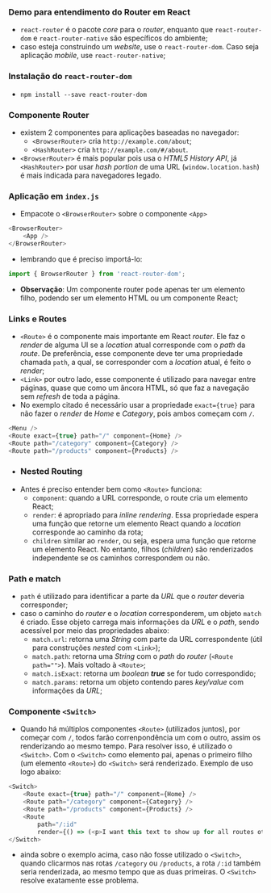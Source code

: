 ### Demo para entendimento do Router em React

- `react-router` é o pacote _core_ para o _router_, enquanto que `react-router-dom` e `react-router-native` são específicos do ambiente;
- caso esteja construindo um _website_, use o `react-router-dom`. Caso seja aplicação _mobile_, use `react-router-native`;

### Instalação do `react-router-dom`
- `npm install --save react-router-dom`

### Componente Router
- existem 2 componentes para aplicações baseadas no navegador:
    - `<BrowserRouter>` cria `http://example.com/about`;
    - `<HashRouter>` cria `http://example.com/#/about`.
- `<BrowserRouter>` é mais popular pois usa o _HTML5 History API_, já `<HashRouter>` por usar _hash portion_ de uma URL (`window.location.hash`) é mais indicada para navegadores legado.

### Aplicação em `index.js`
- Empacote o `<BrowserRouter>` sobre o componente `<App>`
```javascript
<BrowserRouter>
    <App />
</BrowserRouter>
```
- lembrando que é preciso importá-lo:
```javascript
import { BrowserRouter } from 'react-router-dom';
```
- **Observação**: Um componente router pode apenas ter um elemento filho, podendo ser um elemento HTML ou um componente React;

### Links e Routes
- `<Route>` é o componente mais importante em React _router_. Ele faz o _render_ de alguma UI se a _location_ atual corresponde com o _path_ da _route_. De preferência, esse componente deve ter uma propriedade chamada `path`, a qual, se corresponder com a _location_ atual, é feito o _render_;
- `<Link>` por outro lado, esse componente é utilizado para navegar entre páginas, quase que como um âncora HTML, só que faz a navegação sem _refresh_ de toda a página.
- No exemplo citado é necessário usar a propriedade `exact={true}` para não fazer o _render_ de _Home_ e _Category_, pois ambos começam com `/`.
```javascript
<Menu />
<Route exact={true} path="/" component={Home} />
<Route path="/category" component={Category} />
<Route path="/products" component={Products} />
```
- ### Nested Routing
 - Antes é preciso entender bem como `<Route>` funciona:
    - `component`: quando a URL corresponde, o route cria um elemento React;
    - `render`: é apropriado para _inline rendering_. Essa propriedade espera uma função que retorne um elemento React quando a _location_ corresponde ao caminho da rota;
    - `children` similar ao `render`, ou seja, espera uma função que retorne um elemento React. No entanto, filhos (_children_) são renderizados independente se os caminhos correspondem ou não.

### Path e match
- `path` é utilizado para identificar a parte da _URL_ que o _router_ deveria corresponder;
- caso o caminho do _router_ e o _location_ corresponderem, um objeto `match` é criado. Esse objeto carrega mais informações da _URL_ e o _path_, sendo acessível por meio das propriedades abaixo:
    - `match.url`: retorna uma _String_ com parte da URL correspondente (útil para construções _nested_ com `<Link>`);
    - `match.path`: retorna uma _String_ com o _path_ do _router_ (`<Route path="">`). Mais voltado à `<Route>`;
    - `match.isExact`: retorna um _boolean_ _**true**_ se for tudo correspondido;
    - `match.params`: retorna um objeto contendo pares _key/value_ com informações da _URL_;

### Componente `<Switch>`
- Quando há múltiplos componentes `<Route>` (utilizados juntos), por começar com `/`, todos farão correnpondência um com o outro, assim os renderizando ao mesmo tempo. Para resolver isso, é utilizado o `<Switch>`. Com o `<Switch>` como elemento pai, apenas o primeiro filho (um elemento `<Route>`) do `<Switch>` será renderizado. Exemplo de uso logo abaixo:
```javascript
<Switch>
    <Route exact={true} path="/" component={Home} />
    <Route path="/category" component={Category} />
    <Route path="/products" component={Products} />
    <Route 
        path="/:id" 
        render={() => (<p>I want this text to show up for all routes other than '/', '/products' and '/category'</p>)} />
</Switch>
```
- ainda sobre o exemplo acima, caso não fosse utilizado o `<Switch>`, quando clicarmos nas rotas `/category` ou `/products`, a rota `/:id` também seria renderizada, ao mesmo tempo que as duas primeiras. O `<Switch>` resolve exatamente esse problema.